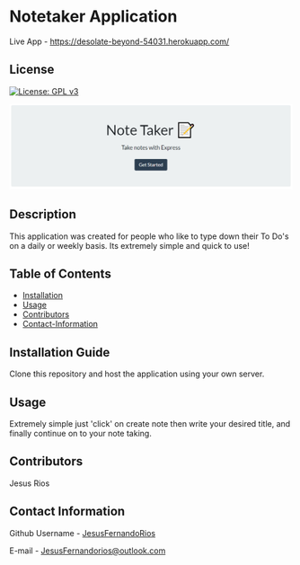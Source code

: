 # Notetaker Application 

Live App - https://desolate-beyond-54031.herokuapp.com/

## License 
[![License: GPL v3](https://img.shields.io/badge/License-GPL%20v3-blue.svg)](http://www.gnu.org/licenses/gpl-3.0)                                 


![Notetaker](notetaker.png)


## Description
This application was created for people who like to type down their To Do's on a daily or weekly basis. Its extremely simple and quick to use!

## Table of Contents
* [Installation](#Installation-Guide)
* [Usage](#Usage)
* [Contributors](#Contributors)
* [Contact-Information](#contact-Information)

## Installation Guide
Clone this repository and host the application using your own server.
        
## Usage
Extremely simple just 'click' on create note then write your desired title, and finally continue on to your note taking.
        
## Contributors
Jesus Rios

## Contact Information
Github Username - [JesusFernandoRios](http://github.com/JesusFernandoRios)

E-mail - JesusFernandorios@outlook.com
